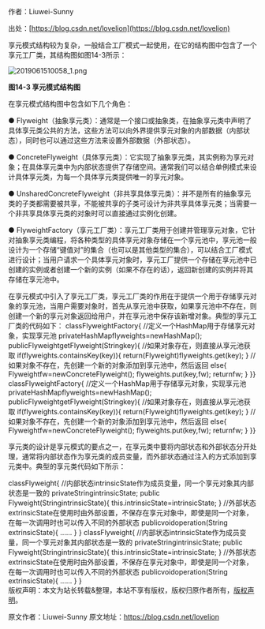 

  
作者：Liuwei-Sunny

出处：[https://blog.csdn.net/lovelion](https://blog.csdn.net/lovelion)

享元模式结构较为复杂，一般结合工厂模式一起使用，在它的结构图中包含了一个享元工厂类，其结构图如图14-3所示：

![2019061510058_1.png](https://gitee.com/hezhiyuan007/java-study/raw/master/images/DesignMode2/624d16bd-1717-4757-929c-025e1b679eb8.png)

**图14-3 享元模式结构图**

在享元模式结构图中包含如下几个角色：

● Flyweight（抽象享元类）：通常是一个接口或抽象类，在抽象享元类中声明了具体享元类公共的方法，这些方法可以向外界提供享元对象的内部数据（内部状态），同时也可以通过这些方法来设置外部数据（外部状态）。

● ConcreteFlyweight（具体享元类）：它实现了抽象享元类，其实例称为享元对象；在具体享元类中为内部状态提供了存储空间。通常我们可以结合单例模式来设计具体享元类，为每一个具体享元类提供唯一的享元对象。

● UnsharedConcreteFlyweight（非共享具体享元类）：并不是所有的抽象享元类的子类都需要被共享，不能被共享的子类可设计为非共享具体享元类；当需要一个非共享具体享元类的对象时可以直接通过实例化创建。

● FlyweightFactory（享元工厂类）：享元工厂类用于创建并管理享元对象，它针对抽象享元类编程，将各种类型的具体享元对象存储在一个享元池中，享元池一般设计为一个存储“键值对”的集合（也可以是其他类型的集合），可以结合工厂模式进行设计；当用户请求一个具体享元对象时，享元工厂提供一个存储在享元池中已创建的实例或者创建一个新的实例（如果不存在的话），返回新创建的实例并将其存储在享元池中。

在享元模式中引入了享元工厂类，享元工厂类的作用在于提供一个用于存储享元对象的享元池，当用户需要对象时，首先从享元池中获取，如果享元池中不存在，则创建一个新的享元对象返回给用户，并在享元池中保存该新增对象。典型的享元工厂类的代码如下：
classFlyweightFactory{ //定义一个HashMap用于存储享元对象，实现享元池 privateHashMapflyweights=newHashMap(); publicFlyweightgetFlyweight(Stringkey){ //如果对象存在，则直接从享元池获取 if(flyweights.containsKey(key)){ return(Flyweight)flyweights.get(key); } //如果对象不存在，先创建一个新的对象添加到享元池中，然后返回 else{ Flyweightfw=newConcreteFlyweight(); flyweights.put(key,fw); returnfw; } }} classFlyweightFactory{ //定义一个HashMap用于存储享元对象，实现享元池 privateHashMapflyweights=newHashMap(); publicFlyweightgetFlyweight(Stringkey){ //如果对象存在，则直接从享元池获取 if(flyweights.containsKey(key)){ return(Flyweight)flyweights.get(key); } //如果对象不存在，先创建一个新的对象添加到享元池中，然后返回 else{ Flyweightfw=newConcreteFlyweight(); flyweights.put(key,fw); returnfw; } }}

享元类的设计是享元模式的要点之一，在享元类中要将内部状态和外部状态分开处理，通常将内部状态作为享元类的成员变量，而外部状态通过注入的方式添加到享元类中。典型的享元类代码如下所示：

classFlyweight{ //内部状态intrinsicState作为成员变量，同一个享元对象其内部状态是一致的 privateStringintrinsicState; public Flyweight(StringintrinsicState){ this.intrinsicState=intrinsicState; } //外部状态extrinsicState在使用时由外部设置，不保存在享元对象中，即使是同一个对象，在每一次调用时也可以传入不同的外部状态 publicvoidoperation(String extrinsicState){ ...... } } classFlyweight{ //内部状态intrinsicState作为成员变量，同一个享元对象其内部状态是一致的 privateStringintrinsicState; public Flyweight(StringintrinsicState){ this.intrinsicState=intrinsicState; } //外部状态extrinsicState在使用时由外部设置，不保存在享元对象中，即使是同一个对象，在每一次调用时也可以传入不同的外部状态 publicvoidoperation(String extrinsicState){ ...... } }  
版权声明：本文为站长转载&整理，本站不享有版权，版权归原作者所有，[版权声明](https://gitee.com/hezhiyuan007/java-notes/raw/master/disclaimer.md)。




原文作者：Liuwei-Sunny 原文地址：https://blog.csdn.net/lovelion